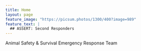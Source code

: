 ```yaml
---
title: Home
layout: page
feature_image: "https://picsum.photos/1300/400?image=989"
feature_text: |
  ## ASSERT: Second Responders
---
```


Animal Safety & Survival Emergency Response Team